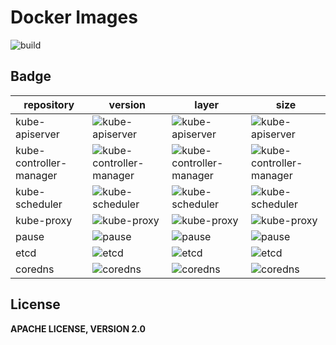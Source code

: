 # Docker Images

![build](https://img.shields.io/github/workflow/status/izhaohu/docker-image/build/k8s?style=for-the-badge)

## Badge

| repository              | version                                                                                                            | layer                                                                                                                        | size                                                                                                                        |
| ----------------------- | ------------------------------------------------------------------------------------------------------------------ | ---------------------------------------------------------------------------------------------------------------------------- | --------------------------------------------------------------------------------------------------------------------------- |
| kube-apiserver          | ![kube-apiserver](https://img.shields.io/docker/v/izhaohucom/kube-apiserver?style=for-the-badge)                   | ![kube-apiserver](https://img.shields.io/microbadger/layers/izhaohucom/kube-apiserver?style=for-the-badge)                   | ![kube-apiserver](https://img.shields.io/docker/image-size/izhaohucom/kube-apiserver?style=for-the-badge)                   |
| kube-controller-manager | ![kube-controller-manager](https://img.shields.io/docker/v/izhaohucom/kube-controller-manager?style=for-the-badge) | ![kube-controller-manager](https://img.shields.io/microbadger/layers/izhaohucom/kube-controller-manager?style=for-the-badge) | ![kube-controller-manager](https://img.shields.io/docker/image-size/izhaohucom/kube-controller-manager?style=for-the-badge) |
| kube-scheduler          | ![kube-scheduler](https://img.shields.io/docker/v/izhaohucom/kube-scheduler?style=for-the-badge)                   | ![kube-scheduler](https://img.shields.io/microbadger/layers/izhaohucom/kube-scheduler?style=for-the-badge)                   | ![kube-scheduler](https://img.shields.io/docker/image-size/izhaohucom/kube-scheduler?style=for-the-badge)                   |
| kube-proxy              | ![kube-proxy](https://img.shields.io/docker/v/izhaohucom/kube-proxy?style=for-the-badge)                           | ![kube-proxy](https://img.shields.io/microbadger/layers/izhaohucom/kube-proxy?style=for-the-badge)                           | ![kube-proxy](https://img.shields.io/docker/image-size/izhaohucom/kube-proxy?style=for-the-badge)                           |
| pause                   | ![pause](https://img.shields.io/docker/v/izhaohucom/pause?style=for-the-badge)                                     | ![pause](https://img.shields.io/microbadger/layers/izhaohucom/pause?style=for-the-badge)                                     | ![pause](https://img.shields.io/docker/image-size/izhaohucom/pause?style=for-the-badge)                                     |
| etcd                    | ![etcd](https://img.shields.io/docker/v/izhaohucom/etcd?style=for-the-badge)                                       | ![etcd](https://img.shields.io/microbadger/layers/izhaohucom/etcd?style=for-the-badge)                                       | ![etcd](https://img.shields.io/docker/image-size/izhaohucom/etcd?style=for-the-badge)                                       |
| coredns                 | ![coredns](https://img.shields.io/docker/v/izhaohucom/coredns?style=for-the-badge)                                 | ![coredns](https://img.shields.io/microbadger/layers/izhaohucom/coredns?style=for-the-badge)                                 | ![coredns](https://img.shields.io/docker/image-size/izhaohucom/coredns?style=for-the-badge)                                 |

## License

**APACHE LICENSE, VERSION 2.0**

